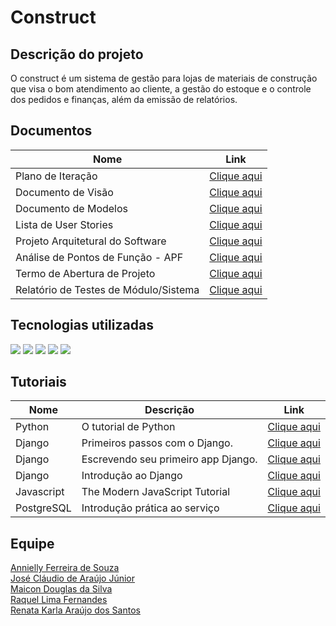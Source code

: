 # Construct

## Descrição do projeto  
 
O construct é um sistema de gestão para lojas de materiais de construção que visa o bom atendimento ao cliente, a gestão do estoque e o controle dos pedidos e finanças, além da emissão de relatórios.

## Documentos

| Nome                                  | Link                                                 |
| ------------------------------------- | ---------------------------------------------------- |
| Plano de Iteração                     | [Clique aqui](docs/doc-plano-iteracao.md)            |
| Documento de Visão                    | [Clique aqui](docs/doc-visao.md)                     |
| Documento de Modelos                  | [Clique aqui](docs/doc-modelos.md)                   |
| Lista de User Stories                 | [Clique aqui](docs/doc-user-stories.md)              |
| Projeto Arquitetural do Software      | [Clique aqui](docs/doc-arquitetural.md)              |
| Análise de Pontos de Função - APF     | [Clique aqui](docs/doc-apf.md)                                                          |
| Termo de Abertura de Projeto          | [Clique aqui](docs/doc-termo-abertura.md)                                              |
| Relatório de Testes de Módulo/Sistema | [Clique aqui](docs/doc-tests-us.md)                                                     |

## Tecnologias utilizadas
<p>
  <img src="https://img.shields.io/badge/Python-14354C?style=for-the-badge&logo=python&logoColor=white"/>
  <img src="https://img.shields.io/badge/Django-092E20?style=for-the-badge&logo=django&logoColor=green"/>
  <img src="https://img.shields.io/badge/JavaScript-323330?style=for-the-badge&logo=javascript&logoColor=F7DF1E"/>
  <img src="https://img.shields.io/badge/Visual_Studio-5C2D91?style=for-the-badge&logo=visual%20studio&logoColor=white"/>
  <img src="https://img.shields.io/badge/PostgreSQL-316192?style=for-the-badge&logo=postgresql&logoColor=white"/>
</p>


## Tutoriais

| Nome       | Descrição                           | Link                                                                                            |
| ---------- | ----------------------------------- | ----------------------------------------------------------------------------------------------- |
| Python     | O tutorial de Python                | [Clique aqui](https://docs.python.org/pt-br/3/tutorial/index.html) 
| Django     | Primeiros passos com o Django.      | [Clique aqui](https://django-portuguese.readthedocs.io/en/1.0/intro/index.html)               |
| Django     | Escrevendo seu primeiro app Django. | [Clique aqui](https://docs.djangoproject.com/pt-br/3.2/intro/tutorial01/)                     |
| Django     | Introdução ao Django                | [Clique aqui](https://developer.mozilla.org/pt-BR/docs/Learn/Server-side/Django/Introduction) |
| Javascript | The Modern JavaScript Tutorial      | [Clique aqui](https://javascript.info/)      |
| PostgreSQL | Introdução prática ao serviço       | [Clique aqui](https://blog.geekhunter.com.br/tutorial-postgresql-introducao-pratica-ao-servico/)      |

## Equipe
[Annielly Ferreira de Souza](https://github.com/Anniellyfs)  
[José Cláudio de Araújo Júnior](https://github.com/ZeClaudio-Jr)  
[Maicon Douglas da Silva](https://github.com/mdouglas630)  
[Raquel Lima Fernandes](https://github.com/fernandesraquel)  
[Renata Karla Araújo dos Santos](https://github.com/renatak12)
